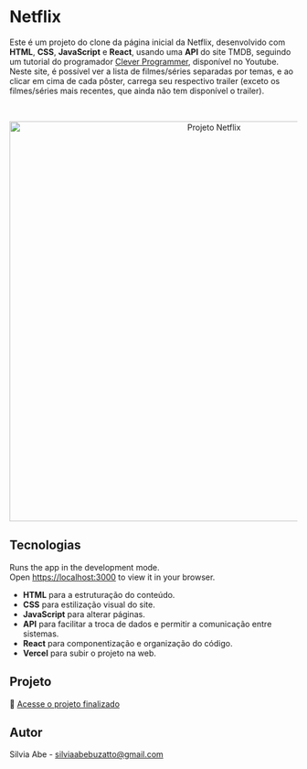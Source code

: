 # Netflix

Este é um projeto do clone da página inicial da Netflix, desenvolvido com <b>HTML</b>, <b>CSS</b>, <b>JavaScript</b> e <b>React</b>, usando uma <b>API</b> do site TMDB, seguindo um tutorial do programador [Clever Programmer](https://www.youtube.com/@CleverProgrammer), disponível no Youtube.
<br>
Neste site, é possível ver a lista de filmes/séries separadas por temas, e ao clicar em cima de cada pôster, carrega seu respectivo trailer (exceto os filmes/séries mais recentes, que ainda não tem disponível o trailer).

<br>

<p align="center">
  <img alt="Projeto Netflix" src="https://github.com/user-attachments/assets/2ff6feb0-7e81-40d9-b60c-4d6a3505a0e5" width="700">
</p>

## Tecnologias

Runs the app in the development mode.\
Open [https://localhost:3000](https://localhost:3000) to view it in your browser.

- <b>HTML</b> para a estruturação do conteúdo.
- <b>CSS</b> para estilização visual do site.
- <b>JavaScript</b> para alterar páginas.
- <b>API</b> para facilitar a troca de dados e permitir a comunicação entre sistemas.
- <b>React</b> para componentização e organização do código.
- <b>Vercel</b> para subir o projeto na web.

## Projeto

🚀 [Acesse o projeto finalizado](https://netflix-clone-21s3nsmri-silvia-abes-projects.vercel.app/)

## Autor

Silvia Abe - silviaabebuzatto@gmail.com

